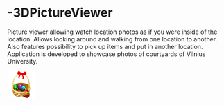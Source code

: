 # -3DPictureViewer
Picture viewer allowing watch location photos as if you were inside of the location. Allows looking around and walking from one location to another. Also features possibility to pick up items and put in another location. 
Application is developed to showcase photos of courtyards of Vilnius University.

![alt text](https://github.com/RuSaBin/-3DPictureViewer/blob/master/tools/basket.png)
